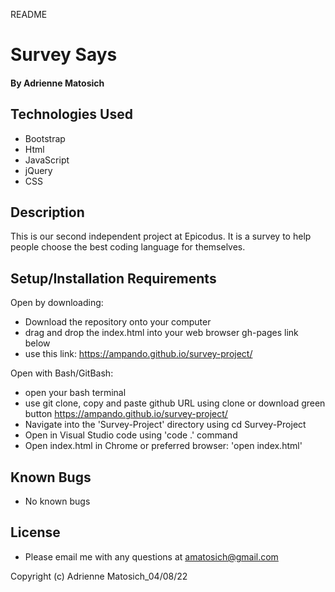 README

# Survey Says

#### By Adrienne Matosich

## Technologies Used

* Bootstrap
* Html
* JavaScript
* jQuery
* CSS

## Description

This is our second independent project at Epicodus. It is a survey to help people choose the best coding language for themselves. 

## Setup/Installation Requirements

Open by downloading:

* Download the repository onto your computer
* drag and drop the index.html into your web browser gh-pages link below
* use this link: https://ampando.github.io/survey-project/

Open with Bash/GitBash:

* open your bash terminal
* use git clone, copy and paste github URL using clone or download green button https://ampando.github.io/survey-project/
* Navigate into the 'Survey-Project' directory using cd Survey-Project
* Open in Visual Studio code using 'code .' command
* Open index.html in Chrome or preferred browser: 'open index.html'


## Known Bugs

* No known bugs

## License
* Please email me with any questions at amatosich@gmail.com

Copyright (c) Adrienne Matosich_04/08/22  
